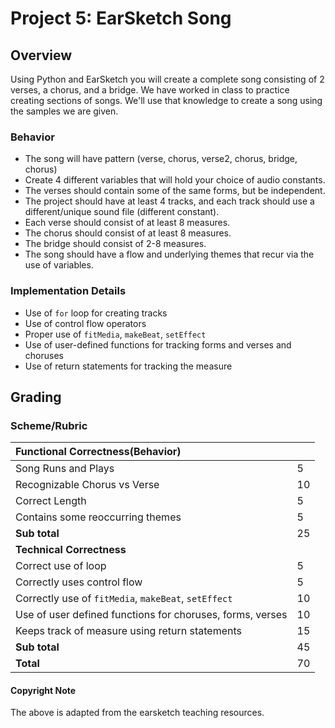 # Project 5: EarSketch Song

## Overview

Using Python and EarSketch you will create a complete song consisting of 2 verses, a chorus, and a bridge. We have worked in class to practice creating sections of songs. We'll use that knowledge to create a song using the samples we are given.

### Behavior

* The song will have pattern \(verse, chorus, verse2, chorus, bridge, chorus\)
* Create 4 different variables that will hold your choice of audio constants.
* The verses should contain some of the same forms, but be independent. 
* The project should have at least 4 tracks, and each track should use a different/unique sound file \(different constant\).
* Each verse should consist of at least 8 measures.
* The chorus should consist of at least 8 measures.
* The bridge should consist of 2-8 measures.
* The song should have a flow and underlying themes that recur via the use of variables.

### Implementation Details

* Use of `for` loop for creating tracks
* Use of control flow operators
* Proper use of `fitMedia`, `makeBeat`, `setEffect`
* Use of user-defined functions for tracking forms and verses and choruses
* Use of return statements for tracking the measure

## Grading

### Scheme/Rubric

| **Functional Correctness\(Behavior\)** |  |
| :--- | :--- |
| Song Runs and Plays | 5 |
| Recognizable Chorus vs Verse | 10 |
| Correct Length | 5 |
| Contains some reoccurring themes | 5 |
| **Sub total** | 25 |
| **Technical Correctness**    |  |
| Correct use of loop | 5 |
| Correctly uses control flow | 5 |
| Correctly use of `fitMedia`, `makeBeat`, `setEffect` | 10 |
| Use of user defined functions for choruses, forms, verses | 10 |
| Keeps track of measure using return statements | 15 |
| **Sub total** | 45 |
| **Total** | 70 |

#### Copyright Note

The above is adapted from the earsketch teaching resources.


